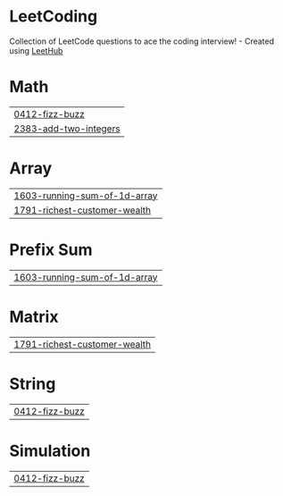 # LeetCoding
Collection of LeetCode questions to ace the coding interview! - Created using [LeetHub](https://github.com/QasimWani/LeetHub)


# Math
|  |
| ------- |
| [0412-fizz-buzz](https://github.com/tabbykatz/LeetCoding-Python/tree/master/0412-fizz-buzz) |
| [2383-add-two-integers](https://github.com/tabbykatz/LeetCoding-Python/tree/master/2383-add-two-integers) |
# Array
|  |
| ------- |
| [1603-running-sum-of-1d-array](https://github.com/tabbykatz/LeetCoding-Python/tree/master/1603-running-sum-of-1d-array) |
| [1791-richest-customer-wealth](https://github.com/tabbykatz/LeetCoding-Python/tree/master/1791-richest-customer-wealth) |
# Prefix Sum
|  |
| ------- |
| [1603-running-sum-of-1d-array](https://github.com/tabbykatz/LeetCoding-Python/tree/master/1603-running-sum-of-1d-array) |
# Matrix
|  |
| ------- |
| [1791-richest-customer-wealth](https://github.com/tabbykatz/LeetCoding-Python/tree/master/1791-richest-customer-wealth) |
# String
|  |
| ------- |
| [0412-fizz-buzz](https://github.com/tabbykatz/LeetCoding-Python/tree/master/0412-fizz-buzz) |
# Simulation
|  |
| ------- |
| [0412-fizz-buzz](https://github.com/tabbykatz/LeetCoding-Python/tree/master/0412-fizz-buzz) |